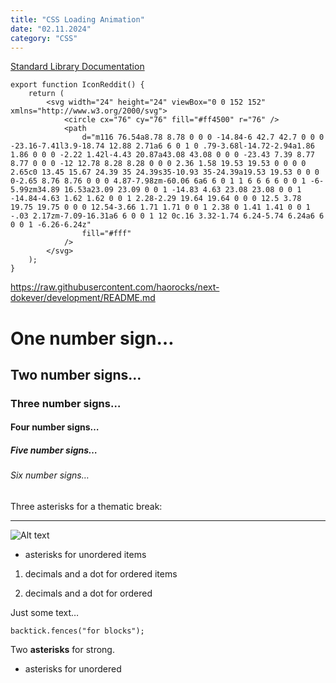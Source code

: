 ```yaml
---
title: "CSS Loading Animation"
date: "02.11.2024"
category: "CSS"
---
```


[Standard Library Documentation](https://mdxjs.com "title")

```tsx
export function IconReddit() {
	return (
		<svg width="24" height="24" viewBox="0 0 152 152" xmlns="http://www.w3.org/2000/svg">
			<circle cx="76" cy="76" fill="#ff4500" r="76" />
			<path
				d="m116 76.54a8.78 8.78 0 0 0 -14.84-6 42.7 42.7 0 0 0 -23.16-7.41l3.9-18.74 12.88 2.71a6 6 0 1 0 .79-3.68l-14.72-2.94a1.86 1.86 0 0 0 -2.22 1.42l-4.43 20.87a43.08 43.08 0 0 0 -23.43 7.39 8.77 8.77 0 0 0 -12 12.78 8.28 8.28 0 0 0 2.36 1.58 19.53 19.53 0 0 0 0 2.65c0 13.45 15.67 24.39 35 24.39s35-10.93 35-24.39a19.53 19.53 0 0 0 0-2.65 8.76 8.76 0 0 0 4.87-7.98zm-60.06 6a6 6 0 1 1 6 6 6 6 0 0 1 -6-5.99zm34.89 16.53a23.09 23.09 0 0 1 -14.83 4.63 23.08 23.08 0 0 1 -14.84-4.63 1.62 1.62 0 0 1 2.28-2.29 19.64 19.64 0 0 0 12.5 3.78 19.75 19.75 0 0 0 12.54-3.66 1.71 1.71 0 0 1 2.38 0 1.41 1.41 0 0 1 -.03 2.17zm-7.09-16.31a6 6 0 0 1 12 0c.16 3.32-1.74 6.24-5.74 6.24a6 6 0 0 1 -6.26-6.24z"
				fill="#fff"
			/>
		</svg>
	);
}
```

https://raw.githubusercontent.com/haorocks/next-dokever/development/README.md

# One number sign…

## Two number signs…

### Three number signs…

#### Four number signs…

##### Five number signs…

###### Six number signs…

Three asterisks for a thematic break:

---

![Alt text](/devlog/02-11-2024-css-loading-animation/ux.jpg "title")

-   asterisks for unordered items

1. decimals and a dot for ordered items

1. decimals and a dot for ordered

Just some text…

```tsx
backtick.fences("for blocks");
```

Two **asterisks** for strong.

-   asterisks for unordered

